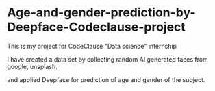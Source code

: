# Age-and-gender-prediction-by-Deepface-Codeclause-project
This is my project for CodeClause "Data science" internship

I have created a data set by collecting random AI generated faces from google, unsplash.

and applied Deepface for prediction of age and gender of the subject.
